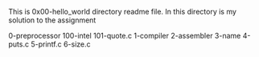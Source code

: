 This is 0x00-hello_world directory readme file.
In this directory is my solution to the assignment

0-preprocessor
100-intel
101-quote.c
1-compiler
2-assembler
3-name
4-puts.c
5-printf.c
6-size.c
